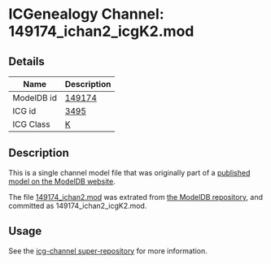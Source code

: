 # ICGenealogy Channel: 149174\_ichan2\_icgK2.mod

## Details

Name | Description
---- | -----------
ModelDB id | [149174](http://senselab.med.yale.edu/ModelDB/ShowModel.cshtml?model=149174)
ICG id | [3495](http://icg.neurotheory.ox.ac.uk/channels/1/3495)
ICG Class | [K](http://icg.neurotheory.ox.ac.uk/channels/1)

## Description

This is a single channel model file that was originally part of a [published model on the ModelDB website](http://senselab.med.yale.edu/mModelDB/ShowModel.cshtml?model=149174).

The file [149174\_ichan2.mod](149174_ichan2_icgK2.mod) was extrated from [the ModelDB repository](http://senselab.med.yale.edu/ModelDB/ShowModel.cshtml?model=149174), and committed as 149174\_ichan2\_icgK2.mod.

## Usage

See the [icg-channel super-repository](https://github.com/icgenealogy/icg-channels) for more information.